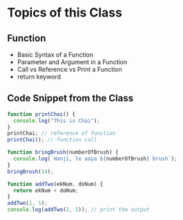 # Topics of this Class

## Function

- Basic Syntax of a Function
- Parameter and Argument in a Function
- Call vs Reference vs Print a Function
- return keyword

## Code Snippet from the Class

```javascript
function printChai() {
  console.log("This is Chai");
}
printChai; // reference of function
printChai(); // function call

function bringBrush(numberOfBrush) {
  console.log(`Hanji, le aaya ${numberOfBrush} brush`);
}
bringBrush(14);

function addTwo(ekNum, doNum) {
  return ekNum + doNum;
}
addTwo(1, 1);
console.log(addTwo(2, 2)); // print the output
```
